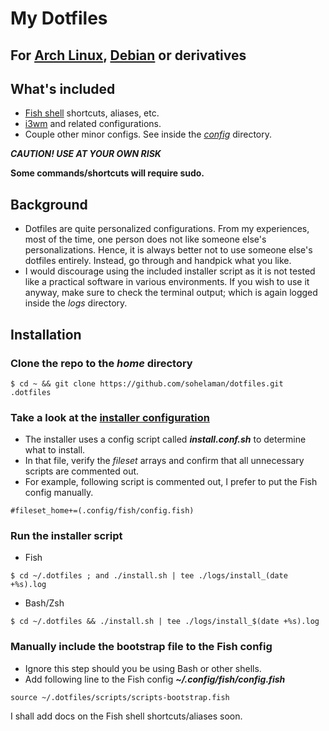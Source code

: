 
# My Dotfiles

## For [Arch Linux](https://www.archlinux.org/), [Debian](https://www.debian.org/) or derivatives
## What's included
- [Fish shell](http://fishshell.com/) shortcuts, aliases, etc.
- [i3wm](https://i3wm.org/) and related configurations.
- Couple other minor configs. See inside the [*config*](https://github.com/sohelaman/dotfiles/tree/master/configs) directory.

***CAUTION! USE AT YOUR OWN RISK***

**Some commands/shortcuts will require sudo.**

## Background
- Dotfiles are quite personalized configurations. From my experiences, most of the time, one person does not like someone else's personalizations. Hence, it is always better not to use someone else's dotfiles entirely. Instead, go through and handpick what you like.
- I would discourage using the included installer script as it is not tested like a practical software in various environments. If you wish to use it anyway, make sure to check the terminal output; which is again logged inside the *logs* directory.

## Installation

### Clone the repo to the *home* directory
```shell
$ cd ~ && git clone https://github.com/sohelaman/dotfiles.git .dotfiles
```

### Take a look at the [installer configuration](install.conf.sh)
- The installer uses a config script called ***install.conf.sh*** to determine what to install.
- In that file, verify the *fileset* arrays and confirm that all unnecessary scripts are commented out.
- For example, following script is commented out, I prefer to put the Fish config manually.
```shell
#fileset_home+=(.config/fish/config.fish)
```

### Run the installer script
- Fish
```shell
$ cd ~/.dotfiles ; and ./install.sh | tee ./logs/install_(date +%s).log
```
- Bash/Zsh
```shell
$ cd ~/.dotfiles && ./install.sh | tee ./logs/install_$(date +%s).log
```

### Manually include the bootstrap file to the Fish config
- Ignore this step should you be using Bash or other shells.
- Add following line to the Fish config ***~/.config/fish/config.fish***
```
source ~/.dotfiles/scripts/scripts-bootstrap.fish
```

I shall add docs on the Fish shell shortcuts/aliases soon.
